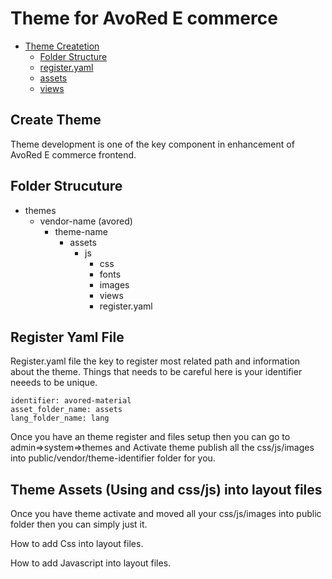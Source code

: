 # Theme for AvoRed E commerce

* [Theme Createtion](theme-create.md#create-theme)
  * [Folder Structure](theme-create.md#themes-folder-structure)
  * [register.yaml](theme-create.md#themes-register-file)
  * [assets](theme-create.md#themes-assets)
  * [views](theme-create.md#themes-views)

## Create Theme

Theme development is one of the key component in enhancement of AvoRed E commerce frontend.

## Folder Strucuture

* themes
  * vendor-name \(avored\) 
    * theme-name
      * assets
        * js
          * css 
          * fonts
          * images
          * views
          * register.yaml

## Register Yaml File

Register.yaml file the key to register most related path and information about the theme. Things that needs to be careful here is your identifier neeeds to be unique.

```text
identifier: avored-material
asset_folder_name: assets
lang_folder_name: lang
```

Once you have an theme register and files setup then you can go to admin=&gt;system=&gt;themes and Activate theme publish all the css/js/images into public/vendor/theme-identifier folder for you.

## Theme Assets \(Using and css/js\) into layout files

Once you have theme activate and moved all your css/js/images into public folder then you can simply just it.

How to add Css into layout files.

How to add Javascript into layout files.


